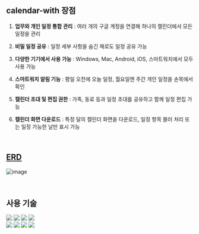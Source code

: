 calendar-with 장점
------------------------------

1. **업무와 개인 일정 통합 관리** : 여러 개의 구글 계정을 연결해 하나의 캘린더에서 모든 일정을 관리

2. **비밀 일정 공유** : 일정 세부 사항을 숨긴 채로도 일정 공유 가능

3. **다양한 기기에서 사용 가능** : Windows, Mac, Android, iOS, 스마트워치에서 모두 사용 가능

4. **스마트워치 알림 기능** : 평일 오전에 오늘 일정, 월요일엔 주간 개인 일정을 손목에서 확인

5. **캘린더 초대 및 편집 권한** : 가족, 동료 등과 일정 초대를 공유하고 함께 일정 편집 가능

6. **캘린더 화면 다운로드** : 특정 달의 캘린더 화면을 다운로드, 일정 항목 블러 처리 또는 일정 가능한 날만 표시 가능

<br/>

 <a href="https://www.erdcloud.com/d/is6tQGzPgWzmuGB6G">ERD</a>
-----------------------------
![image](https://github.com/user-attachments/assets/a9eabbc8-0d9d-427c-a879-b77d910d4bfd)


<br/>

사용 기술
-------------------------------

<div>
  <img src="https://img.shields.io/badge/react-20232a.svg?style=for-the-badge&logo=react&logoColor=61DAFB" />
  <img src="https://img.shields.io/badge/typescript-007ACC.svg?style=for-the-badge&logo=typescript&logoColor=white" />
  <img src="https://img.shields.io/badge/redux-764ABC?style=for-the-badge&logo=redux&logoColor=white" />
  <img src="https://img.shields.io/badge/TailwindCSS-06B6D4?style=for-the-badge&logo=Tailwind-CSS&logoColor=white"/> 
<br/>
  <img src="https://img.shields.io/badge/git-F05033.svg?style=for-the-badge&logo=git&logoColor=white" />
  <img src="https://img.shields.io/badge/nextJs-000000?style=for-the-badge&logo=next.js&logoColor=white" />
  <img src="https://img.shields.io/badge/Supabase-09D3AC?style=for-the-badge&logo=Supabase&logoColor=white"/>
  <img src="https://img.shields.io/badge/Vercel-000000?style=for-the-badge&logo=Vercel&logoColor=white"/>
</div>
